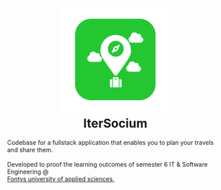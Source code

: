<h1 align="center">
  <img src="https://github.com/kevinbevers/ip-s6-itersocium/blob/main/docs/images/logo.png" alt="IterSocium" width="250">
  <br>
  IterSocium
  <br>
</h1>
Codebase for a fullstack application that enables you to plan your travels and share them.<br /><br />
Developed to proof the learning outcomes of semester 6 IT & Software Engineering @<br /> <a href="https://fontys.nl/Over-Fontys/Fontys-Hogeschool-ICT.htm">Fontys university of applied sciences.</a>

